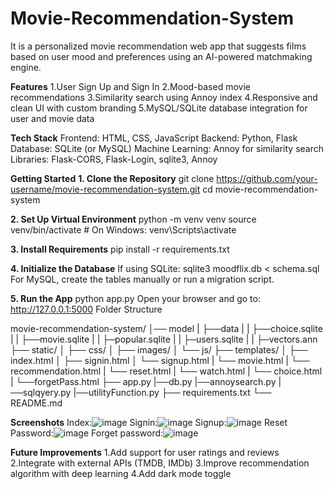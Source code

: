 # Movie-Recommendation-System
It is a personalized movie recommendation web app that suggests films based on user mood and preferences using an AI-powered matchmaking engine.

**Features**
1.User Sign Up and Sign In
2.Mood-based movie recommendations
3.Similarity search using Annoy index
4.Responsive and clean UI with custom branding
5.MySQL/SQLite database integration for user and movie data

**Tech Stack**
Frontend: HTML, CSS, JavaScript
Backend: Python, Flask
Database: SQLite (or MySQL)
Machine Learning: Annoy for similarity search
Libraries: Flask-CORS, Flask-Login, sqlite3, Annoy

**Getting Started**
**1. Clone the Repository**
git clone https://github.com/your-username/movie-recommendation-system.git
cd movie-recommendation-system

**2. Set Up Virtual Environment**
python -m venv venv
source venv/bin/activate  # On Windows: venv\Scripts\activate

**3. Install Requirements**
pip install -r requirements.txt

**4. Initialize the Database**
If using SQLite:
sqlite3 moodflix.db < schema.sql
For MySQL, create the tables manually or run a migration script.

**5. Run the App**
python app.py
Open your browser and go to: http://127.0.0.1:5000
Folder Structure

movie-recommendation-system/
│── model
|   ├──data
|   |   ├──choice.sqlite
|   |   ├──movie.sqlite
|   |   ├─popular.sqlite
|   |   ├─users.sqlite
|   |   ├─vectors.ann
├── static/
│   ├── css/
│   ├── images/
│   └── js/
├── templates/
│   ├── index.html
│   ├── signin.html
│   └── signup.html
|   └── movie.html
|   └── recommendation.html
|    └── reset.html
|   └── watch.html
|   └── choice.html
|    └──forgetPass.html
├── app.py
|──db.py
|──annoysearch.py
|──sqlqyery.py
|──utilityFunction.py
├── requirements.txt
└── README.md

**Screenshots**
Index:![image](https://github.com/user-attachments/assets/9f8ea588-5795-4072-bf42-1dffc10c8965)
Signin:![image](https://github.com/user-attachments/assets/2e6e7cf1-a8a0-4ba9-be77-0b3fac610242)
Signup:![image](https://github.com/user-attachments/assets/0dc43bec-462f-4f2b-9de5-53a75a6d1b6c)
Reset Password:![image](https://github.com/user-attachments/assets/d1951551-3b2b-415e-baea-f06b3f61a301)
Forget password:![image](https://github.com/user-attachments/assets/06130310-ecf6-459c-aa88-108f3282e42b)

**Future Improvements**
1.Add support for user ratings and reviews
2.Integrate with external APIs (TMDB, IMDb)
3.Improve recommendation algorithm with deep learning
4.Add dark mode toggle

